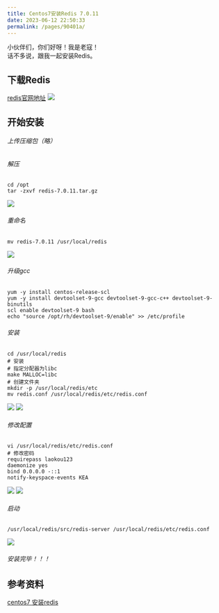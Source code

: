 ```yaml
---
title: Centos7安装Redis 7.0.11
date: 2023-06-12 22:50:33
permalink: /pages/90401a/
---
```


小伙伴们，你们好呀！我是老寇！    
话不多说，跟我一起安装Redis。

## 下载Redis
<a target="_blank" href="https://redis.io/download">redis官网地址</a>
<img src="/img/2/img.png"/>

## 开始安装
###### 上传压缩包（略）
###### 解压
```shell
cd /opt
tar -zxvf redis-7.0.11.tar.gz
```
<img src="/img/2/img_1.png"/>

###### 重命名
```shell
mv redis-7.0.11 /usr/local/redis
```
<img src="/img/2/img_2.png"/>

###### 升级gcc
```shell
yum -y install centos-release-scl
yum -y install devtoolset-9-gcc devtoolset-9-gcc-c++ devtoolset-9-binutils
scl enable devtoolset-9 bash
echo "source /opt/rh/devtoolset-9/enable" >> /etc/profile
```

###### 安装
```shell
cd /usr/local/redis
# 安装
# 指定分配器为libc
make MALLOC=libc
# 创建文件夹
mkdir -p /usr/local/redis/etc
mv redis.conf /usr/local/redis/etc/redis.conf
```
<img src="/img/2/img_3.png"/>

<img src="/img/2/img_4.png"/>

###### 修改配置
```shell
vi /usr/local/redis/etc/redis.conf
# 修改密码
requirepass laokou123
daemonize yes
bind 0.0.0.0 -::1
notify-keyspace-events KEA
```
<img src="/img/2/img_5.png"/>  

<img src="/img/2/img_6.png"/>  

###### 启动
```shell
/usr/local/redis/src/redis-server /usr/local/redis/etc/redis.conf
```
<img src="/img/2/img_7.png"/>

###### 安装完毕！！！

## 参考资料
[centos7 安装redis](https://kcloud.blog.csdn.net/article/details/82589349)